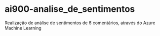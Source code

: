 # ai900-analise_de_sentimentos
Realização de análise de sentimentos de 6 comentários, através do Azure Machine Learning
